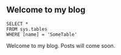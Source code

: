 ## Welcome to my blog
 ```tsql
 SELECT *
 FROM sys.tables
 WHERE [name] = 'SomeTable'
 ```
Welcome to my blog. Posts will come soon.
